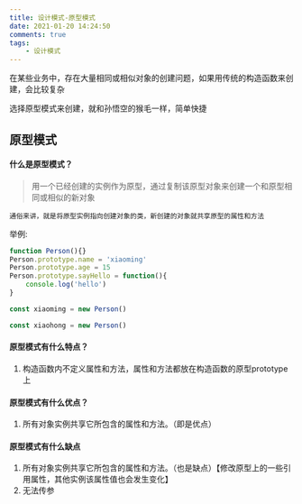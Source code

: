 ```yaml
---
title: 设计模式-原型模式
date: 2021-01-20 14:24:50
comments: true
tags:
	- 设计模式
---
```



在某些业务中，存在大量相同或相似对象的创建问题，如果用传统的构造函数来创建，会比较复杂

选择原型模式来创建，就和孙悟空的猴毛一样，简单快捷

## 原型模式


#### 什么是原型模式？

> 用一个已经创建的实例作为原型，通过复制该原型对象来创建一个和原型相同或相似的新对象

```
通俗来讲，就是将原型实例指向创建对象的类，新创建的对象就共享原型的属性和方法
```

举例:


```javascript
function Person(){}
Person.prototype.name = 'xiaoming'
Person.prototype.age = 15
Person.prototype.sayHello = function(){
    console.log('hello')
}

const xiaoming = new Person()

const xiaohong = new Person()

```

#### 原型模式有什么特点？

1. 构造函数内不定义属性和方法，属性和方法都放在构造函数的原型prototype上

#### 原型模式有什么优点？

1. 所有对象实例共享它所包含的属性和方法。（即是优点）


#### 原型模式有什么缺点

1. 所有对象实例共享它所包含的属性和方法。（也是缺点）【修改原型上的一些引用属性，其他实例该属性值也会发生变化】
2. 无法传参